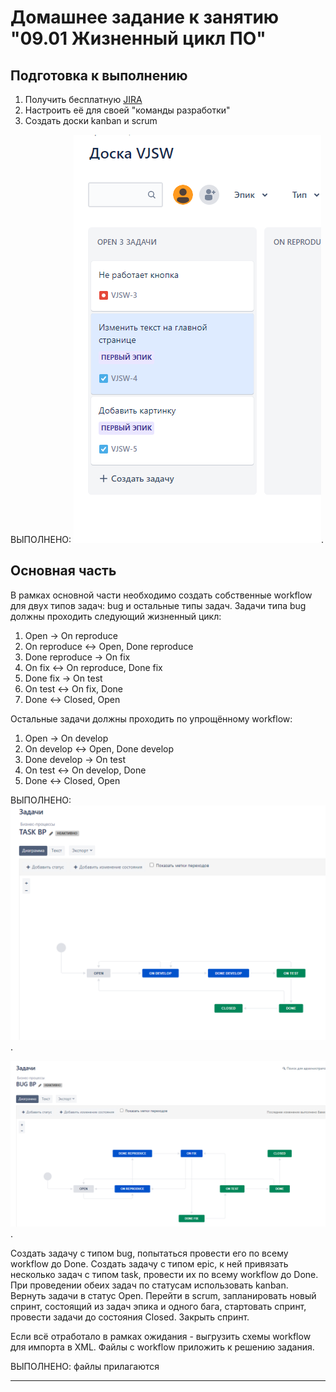 # Домашнее задание к занятию "09.01 Жизненный цикл ПО"

## Подготовка к выполнению
1. Получить бесплатную [JIRA](https://www.atlassian.com/ru/software/jira/free)
2. Настроить её для своей "команды разработки"
3. Создать доски kanban и scrum

ВЫПОЛНЕНО:
![Доска с задачами](img/9-1/созданные%20задачи.png).

## Основная часть
В рамках основной части необходимо создать собственные workflow для двух типов задач: 
bug и остальные типы задач. Задачи типа bug должны проходить следующий жизненный цикл:
1. Open -> On reproduce
2. On reproduce <-> Open, Done reproduce
3. Done reproduce -> On fix
4. On fix <-> On reproduce, Done fix
5. Done fix -> On test
6. On test <-> On fix, Done
7. Done <-> Closed, Open

Остальные задачи должны проходить по упрощённому workflow:
1. Open -> On develop
2. On develop <-> Open, Done develop
3. Done develop -> On test
4. On test <-> On develop, Done
5. Done <-> Closed, Open

ВЫПОЛНЕНО:
![Схема таска](img/9-1/схема%20Таска.png).

![Схема бага](img/9-1/схема%20Бага.png).

Создать задачу с типом bug, попытаться провести его по всему workflow до Done. 
Создать задачу с типом epic, к ней привязать несколько задач с типом task, 
провести их по всему workflow до Done. При проведении обеих задач по статусам использовать kanban. 
Вернуть задачи в статус Open.
Перейти в scrum, запланировать новый спринт, состоящий из задач эпика и одного бага, 
стартовать спринт, провести задачи до состояния Closed. Закрыть спринт.

Если всё отработало в рамках ожидания - выгрузить схемы workflow для импорта в XML. 
Файлы с workflow приложить к решению задания.

ВЫПОЛНЕНО: файлы прилагаются

---